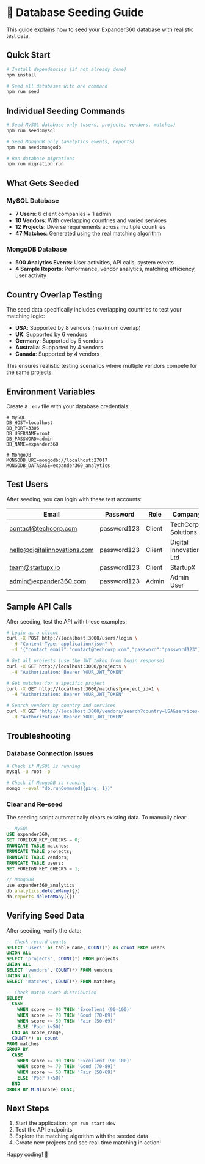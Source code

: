 # 🌱 Database Seeding Guide

This guide explains how to seed your Expander360 database with realistic test data.

## Quick Start

```bash
# Install dependencies (if not already done)
npm install

# Seed all databases with one command
npm run seed
```

## Individual Seeding Commands

```bash
# Seed MySQL database only (users, projects, vendors, matches)
npm run seed:mysql

# Seed MongoDB only (analytics events, reports)
npm run seed:mongodb

# Run database migrations
npm run migration:run
```

## What Gets Seeded

### MySQL Database

- **7 Users**: 6 client companies + 1 admin
- **10 Vendors**: With overlapping countries and varied services
- **12 Projects**: Diverse requirements across multiple countries
- **47 Matches**: Generated using the real matching algorithm

### MongoDB Database

- **500 Analytics Events**: User activities, API calls, system events
- **4 Sample Reports**: Performance, vendor analytics, matching efficiency, user activity

## Country Overlap Testing

The seed data specifically includes overlapping countries to test your matching logic:

- **USA**: Supported by 8 vendors (maximum overlap)
- **UK**: Supported by 6 vendors
- **Germany**: Supported by 5 vendors
- **Australia**: Supported by 4 vendors
- **Canada**: Supported by 4 vendors

This ensures realistic testing scenarios where multiple vendors compete for the same projects.

## Environment Variables

Create a `.env` file with your database credentials:

```env
# MySQL
DB_HOST=localhost
DB_PORT=3306
DB_USERNAME=root
DB_PASSWORD=admin
DB_NAME=expander360

# MongoDB
MONGODB_URI=mongodb://localhost:27017
MONGODB_DATABASE=expander360_analytics
```

## Test Users

After seeding, you can login with these test accounts:

| Email                        | Password    | Role   | Company                 |
| ---------------------------- | ----------- | ------ | ----------------------- |
| contact@techcorp.com         | password123 | Client | TechCorp Solutions      |
| hello@digitalinnovations.com | password123 | Client | Digital Innovations Ltd |
| team@startupx.io             | password123 | Client | StartupX                |
| admin@expander360.com        | password123 | Admin  | Admin User              |

## Sample API Calls

After seeding, test the API with these examples:

```bash
# Login as a client
curl -X POST http://localhost:3000/users/login \
  -H "Content-Type: application/json" \
  -d '{"contact_email":"contact@techcorp.com","password":"password123"}'

# Get all projects (use the JWT token from login response)
curl -X GET http://localhost:3000/projects \
  -H "Authorization: Bearer YOUR_JWT_TOKEN"

# Get matches for a specific project
curl -X GET http://localhost:3000/matches?project_id=1 \
  -H "Authorization: Bearer YOUR_JWT_TOKEN"

# Search vendors by country and services
curl -X GET "http://localhost:3000/vendors/search?country=USA&services=web_development" \
  -H "Authorization: Bearer YOUR_JWT_TOKEN"
```

## Troubleshooting

### Database Connection Issues

```bash
# Check if MySQL is running
mysql -u root -p

# Check if MongoDB is running
mongo --eval "db.runCommand({ping: 1})"
```

### Clear and Re-seed

The seeding script automatically clears existing data. To manually clear:

```sql
-- MySQL
USE expander360;
SET FOREIGN_KEY_CHECKS = 0;
TRUNCATE TABLE matches;
TRUNCATE TABLE projects;
TRUNCATE TABLE vendors;
TRUNCATE TABLE users;
SET FOREIGN_KEY_CHECKS = 1;
```

```javascript
// MongoDB
use expander360_analytics
db.analytics.deleteMany({})
db.reports.deleteMany({})
```

## Verifying Seed Data

After seeding, verify the data:

```sql
-- Check record counts
SELECT 'users' as table_name, COUNT(*) as count FROM users
UNION ALL
SELECT 'projects', COUNT(*) FROM projects
UNION ALL
SELECT 'vendors', COUNT(*) FROM vendors
UNION ALL
SELECT 'matches', COUNT(*) FROM matches;

-- Check match score distribution
SELECT
  CASE
    WHEN score >= 90 THEN 'Excellent (90-100)'
    WHEN score >= 70 THEN 'Good (70-89)'
    WHEN score >= 50 THEN 'Fair (50-69)'
    ELSE 'Poor (<50)'
  END as score_range,
  COUNT(*) as count
FROM matches
GROUP BY
  CASE
    WHEN score >= 90 THEN 'Excellent (90-100)'
    WHEN score >= 70 THEN 'Good (70-89)'
    WHEN score >= 50 THEN 'Fair (50-69)'
    ELSE 'Poor (<50)'
  END
ORDER BY MIN(score) DESC;
```

## Next Steps

1. Start the application: `npm run start:dev`
2. Test the API endpoints
3. Explore the matching algorithm with the seeded data
4. Create new projects and see real-time matching in action!

Happy coding! 🚀
